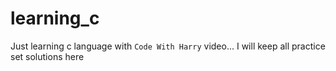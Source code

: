 # learning_c
Just learning c language with `Code With Harry` video... I will keep all practice set solutions here
